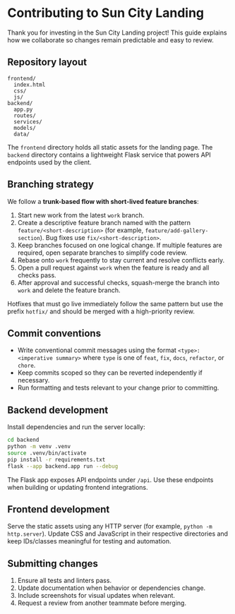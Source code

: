 # Contributing to Sun City Landing

Thank you for investing in the Sun City Landing project! This guide explains
how we collaborate so changes remain predictable and easy to review.

## Repository layout

```
frontend/
  index.html
  css/
  js/
backend/
  app.py
  routes/
  services/
  models/
  data/
```

The `frontend` directory holds all static assets for the landing page. The
`backend` directory contains a lightweight Flask service that powers API
endpoints used by the client.

## Branching strategy

We follow a **trunk-based flow with short-lived feature branches**:

1. Start new work from the latest `work` branch.
2. Create a descriptive feature branch named with the pattern
   `feature/<short-description>` (for example, `feature/add-gallery-section`).
   Bug fixes use `fix/<short-description>`.
3. Keep branches focused on one logical change. If multiple features are
   required, open separate branches to simplify code review.
4. Rebase onto `work` frequently to stay current and resolve conflicts early.
5. Open a pull request against `work` when the feature is ready and all checks
   pass.
6. After approval and successful checks, squash-merge the branch into `work`
   and delete the feature branch.

Hotfixes that must go live immediately follow the same pattern but use the
prefix `hotfix/` and should be merged with a high-priority review.

## Commit conventions

- Write conventional commit messages using the format
  `<type>: <imperative summary>` where `type` is one of `feat`, `fix`, `docs`,
  `refactor`, or `chore`.
- Keep commits scoped so they can be reverted independently if necessary.
- Run formatting and tests relevant to your change prior to committing.

## Backend development

Install dependencies and run the server locally:

```bash
cd backend
python -m venv .venv
source .venv/bin/activate
pip install -r requirements.txt
flask --app backend.app run --debug
```

The Flask app exposes API endpoints under `/api`. Use these endpoints when
building or updating frontend integrations.

## Frontend development

Serve the static assets using any HTTP server (for example, `python -m
http.server`). Update CSS and JavaScript in their respective directories and
keep IDs/classes meaningful for testing and automation.

## Submitting changes

1. Ensure all tests and linters pass.
2. Update documentation when behavior or dependencies change.
3. Include screenshots for visual updates when relevant.
4. Request a review from another teammate before merging.

